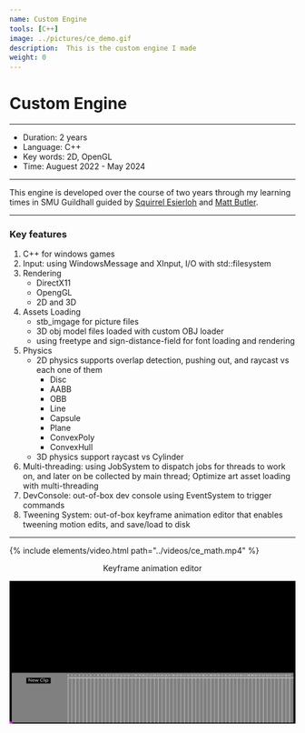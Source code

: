 ```yaml
---
name: Custom Engine
tools: [C++]
image: ../pictures/ce_demo.gif
description:  This is the custom engine I made
weight: 0
---
```


# Custom Engine

***

- Duration:             2 years
- Language:             C++
- Key words:            2D, OpenGL
- Time:                 Auguest 2022 - May 2024

***

This engine is developed over the course of two years through my learning times in SMU Guildhall guided by <a href="https://www.linkedin.com/in/squirreleiserloh/">Squirrel Esierloh</a> and <a href="https://www.linkedin.com/in/matthewabutler/">Matt Butler</a>. 

***

### Key features

1. C++ for windows games
2. Input: using WindowsMessage and XInput, I/O with std::filesystem
3. Rendering
    - DirectX11
    - OpengGL
    - 2D and 3D
4. Assets Loading
    - stb_imgage for picture files
    - 3D obj model files loaded with custom OBJ loader
    - using freetype and sign-distance-field for font loading and rendering
5. Physics
    - 2D physics supports overlap detection, pushing out, and raycast vs each one of them
        - Disc
        - AABB
        - OBB
        - Line 
        - Capsule
        - Plane
        - ConvexPoly
        - ConvexHull
    - 3D physics support raycast vs Cylinder
6. Multi-threading: using JobSystem to dispatch jobs for threads to work on, and later on be collected by main thread; Optimize art asset loading with multi-threading
7. DevConsole: out-of-box dev console using EventSystem to trigger commands
8. Tweening System: out-of-box keyframe animation editor that enables tweening motion edits, and save/load to disk

***

{% include elements/video.html path="../videos/ce_math.mp4" %}

<div style="text-align: center;">
    Keyframe animation editor
</div>

![Keyframe editor](../pictures/ce_animEditor.gif)

